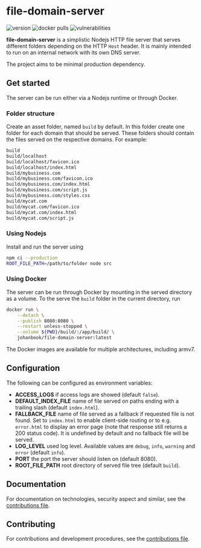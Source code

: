 # file-domain-server

![version](https://img.shields.io/github/v/tag/johanbook/file-domain-server)
![docker pulls](https://img.shields.io/docker/pulls/johanbook/file-domain-server)
![vulnerabilities](https://img.shields.io/snyk/vulnerabilities/github/johanbook/file-domain-server)

**file-domain-server** is a simplistic Nodejs HTTP file server that serves
different folders depending on the HTTP `Host` header. It is mainly intended to
run on an internal network with its own DNS server.

The project aims to be minimal production dependency.

## Get started

The server can be run either via a Nodejs runtime or through Docker.

### Folder structure

Create an asset folder, named `build` by default. In this folder create one
folder for each domain that should be served. These folders should contain the
files served on the respective domains. For example:

```sh
build
build/localhost
build/localhost/favicon.ico
build/localhost/index.html
build/mybusiness.com
build/mybusiness.com/favicon.ico
build/mybusiness.com/index.html
build/mybusiness.com/script.js
build/mybusiness.com/styles.css
build/mycat.com
build/mycat.com/favicon.ico
build/mycat.com/index.html
build/mycat.com/script.js
```

### Using Nodejs

Install and run the server using

```sh
npm ci --production
ROOT_FILE_PATH=/path/to/folder node src
```

### Using Docker

The server can be run through Docker by mounting in the served directory as a
volume. To the serve the `build` folder in the current directory, run

```sh
docker run \
	--detach \
	--publish 8080:8080 \
	--restart unless-stopped \
	--volume ${PWD}/build/:/app/build/ \
	johanbook/file-domain-server:latest
```

The Docker images are available for multiple architectures, including armv7.

## Configuration

The following can be configured as environment variables:

- **ACCESS_LOGS** if access logs are showed (default `false`).
- **DEFAULT_INDEX_FILE** name of file served on paths ending with a trailing
  slash (default `index.html`).
- **FALLBACK_FILE** name of file served as a fallback if requested file is not
  found. Set to `index.html` to enable client-side routing or to e.g.
  `error.html` to display an error page (note that response still returns a 200
  status code). It is undefined by default and no fallback file will be served.
- **LOG_LEVEL** used log level. Available values are `debug`, `info`, `warning`
  and `error` (default `info`).
- **PORT** the port the server should listen on (default 8080).
- **ROOT_FILE_PATH** root directory of served file tree (default `build`).

## Documentation

For documentation on technologies, security aspect and similar, see the
[contributions file](./CONTRIBUTING.md).

## Contributing

For contributions and development procedures, see the
[contributions file](./CONTRIBUTING.md).
